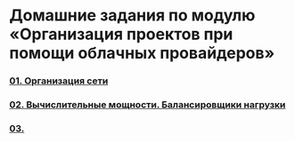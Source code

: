 # Домашние задания по модулю «Организация проектов при помощи облачных провайдеров»
### [01. Организация сети](01/README.md)
### [02. Вычислительные мощности. Балансировщики нагрузки](02/README.md)
### [03. ](03/README.md)
